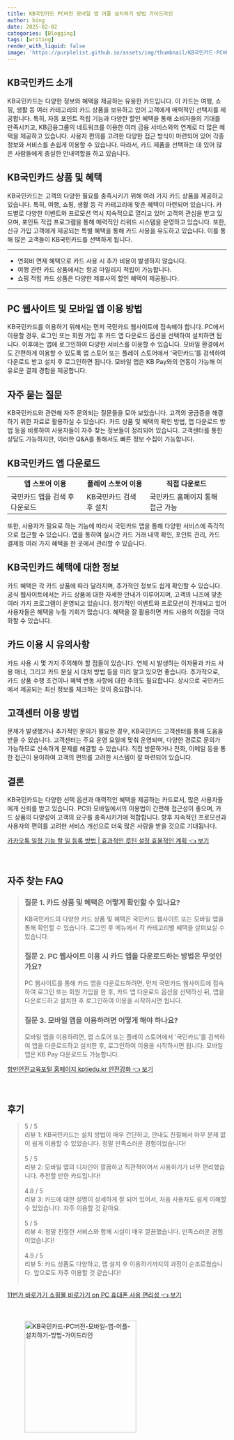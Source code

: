 ```yaml
---
title: KB국민카드 PC버전 모바일 앱 어플 설치하기 방법 가이드라인
author: bing
date: 2025-02-02
categories: [Blogging]
tags: [writing]
render_with_liquid: false
image: 'https://purplelist.github.io/assets/img/thumbnail/KB국민카드-PC버전-모바일-앱-어플-설치하기-방법-가이드라인.webp'
---
```



<h2 id='KB국민카드_소개'>KB국민카드 소개</h2>

<p>KB국민카드는 다양한 정보와 혜택을 제공하는 유용한 카드입니다. 이 카드는 여행, 쇼핑, 생활 등 여러 카테고리의 카드 상품을 보유하고 있어 고객에게 매력적인 선택지를 제공합니다. 특히, 자동 포인트 적립 기능과 다양한 할인 혜택을 통해 소비자들의 기대를 만족시키고, KB금융그룹의 네트워크를 이용한 여러 금융 서비스와의 연계로 더 많은 혜택을 제공하고 있습니다. 사용자 편의를 고려한 다양한 접근 방식이 마련되어 있어 각종 정보와 서비스를 손쉽게 이용할 수 있습니다. 따라서, 카드 제품을 선택하는 데 있어 많은 사람들에게 충실한 안내역할을 하고 있습니다.</p>

<h2 id='카드_상품과_혜택'>KB국민카드 상품 및 혜택</h2>

<p>KB국민카드는 고객의 다양한 필요를 충족시키기 위해 여러 가지 카드 상품을 제공하고 있습니다. 특히, 여행, 쇼핑, 생활 등 각 카테고리에 맞춘 혜택이 마련되어 있습니다. 카드별로 다양한 이벤트와 프로모션 역시 지속적으로 열리고 있어 고객의 관심을 받고 있으며, 포인트 적립 프로그램을 통해 매력적인 리워드 시스템을 운영하고 있습니다. 또한, 신규 가입 고객에게 제공되는 특별 혜택을 통해 카드 사용을 유도하고 있습니다. 이를 통해 많은 고객들이 KB국민카드를 선택하게 됩니다.</p>

<hr />

<ul>
    <li>연회비 면제 혜택으로 카드 사용 시 추가 비용이 발생하지 않습니다.</li>
    <li>여행 관련 카드 상품에서는 항공 마일리지 적립이 가능합니다.</li>
    <li>쇼핑 적립 카드 상품은 다양한 제휴사의 할인 혜택이 제공됩니다.</li>
</ul>

<hr />

<h2 id='PC와_모바일_이용_방법'>PC 웹사이트 및 모바일 앱 이용 방법</h2>

<p>KB국민카드를 이용하기 위해서는 먼저 국민카드 웹사이트에 접속해야 합니다. PC에서 이용할 경우, 로그인 또는 회원 가입 후 카드 앱 다운로드 옵션을 선택하여 설치하면 됩니다. 이후에는 앱에 로그인하여 다양한 서비스를 이용할 수 있습니다. 모바일 환경에서도 간편하게 이용할 수 있도록 앱 스토어 또는 플레이 스토어에서 ‘국민카드’를 검색하여 다운로드 받고 설치 후 로그인하면 됩니다. 모바일 앱은 KB Pay와의 연동이 가능해 여유로운 결제 경험을 제공합니다.</p>

<h2 id='자주_묻는_질문'>자주 묻는 질문</h2>

<p>KB국민카드와 관련해 자주 문의되는 질문들을 모아 보았습니다. 고객의 궁금증을 해결하기 위한 자료로 활용하실 수 있습니다. 카드 상품 및 혜택의 확인 방법, 앱 다운로드 방법 등을 비롯하여 사용자들이 자주 찾는 정보들이 정리되어 있습니다. 고객센터를 통한 상담도 가능하지만, 이러한 Q&A를 통해서도 빠른 정보 수집이 가능합니다.</p>

<h2 id='KB국민카드_앱_다운로드'>KB국민카드 앱 다운로드</h2>

<table>
    <tr>
        <td style="text-align: center; height: 17px;"><b>앱 스토어 이용</b></td>
        <td style="text-align: center; height: 17px;"><b>플레이 스토어 이용</b></td>
        <td style="text-align: center; height: 17px;"><b>직접 다운로드</b></td>
    </tr>
    <tr>
        <td>국민카드 앱을 검색 후 다운로드</td>
        <td>KB국민카드 검색 후 설치</td>
        <td>국민카드 홈페이지 통해 접근 가능</td>
    </tr>
</table>

<p>또한, 사용자가 필요로 하는 기능에 따라서 국민카드 앱을 통해 다양한 서비스에 즉각적으로 접근할 수 있습니다. 앱을 통하여 실시간 카드 거래 내역 확인, 포인트 관리, 카드 결제등 여러 가지 혜택을 한 곳에서 관리할 수 있습니다.</p>

<h2 id='카드_혜택에_대한_정보'>KB국민카드 혜택에 대한 정보</h2>

<p>카드 혜택은 각 카드 상품에 따라 달라지며, 추가적인 정보도 쉽게 확인할 수 있습니다. 공식 웹사이트에서는 카드 상품에 대한 자세한 안내가 이루어지며, 고객의 니즈에 맞춘 여러 가지 프로그램이 운영되고 있습니다. 정기적인 이벤트와 프로모션이 전개되고 있어 사용자들은 혜택을 누릴 기회가 많습니다. 혜택을 잘 활용하면 카드 사용의 이점을 극대화할 수 있습니다.</p>

<h2 id='카드_이용_시_유의사항'>카드 이용 시 유의사항</h2>

<p>카드 사용 시 몇 가지 주의해야 할 점들이 있습니다. 연체 시 발생하는 이자율과 카드 사용 매너, 그리고 카드 분실 시 대처 방법 등을 미리 알고 있으면 좋습니다. 추가적으로, 카드 상품 수행 조건이나 혜택 변동 사항에 대한 주의도 필요합니다. 상시으로 국민카드에서 제공되는 최신 정보를 체크하는 것이 중요합니다.</p>

<h2 id='고객센터_이용_방법'>고객센터 이용 방법</h2>

<p>문제가 발생했거나 추가적인 문의가 필요한 경우, KB국민카드 고객센터를 통해 도움을 받을 수 있습니다. 고객센터는 주요 운영 요일에 맞춰 운영되며, 다양한 경로로 문의가 가능하므로 신속하게 문제를 해결할 수 있습니다. 직접 방문하거나 전화, 이메일 등을 통한 접근이 용이하여 고객의 편의를 고려한 시스템이 잘 마련되어 있습니다.</p>

<h2 id='결론'>결론</h2>

<p>KB국민카드는 다양한 선택 옵션과 매력적인 혜택을 제공하는 카드로서, 많은 사용자들에게 신뢰를 받고 있습니다. PC와 모바일에서의 이용법이 간편해 접근성이 좋으며, 카드 상품의 다양성이 고객의 요구를 충족시키기에 적합합니다. 향후 지속적인 프로모션과 사용자의 편의를 고려한 서비스 개선으로 더욱 많은 사랑을 받을 것으로 기대됩니다.</p>


<p><a class="click-button" title="카카오톡 일정 기능 할 일 등록 방법 | 효과적인 루틴 설정 효율적인 계획" href="https://purplelist.github.io/posts/%EC%B9%B4%EC%B9%B4%EC%98%A4%ED%86%A1-%EC%9D%BC%EC%A0%95-%EA%B8%B0%EB%8A%A5-%ED%95%A0-%EC%9D%BC-%EB%93%B1%EB%A1%9D-%EB%B0%A9%EB%B2%95-%ED%9A%A8%EA%B3%BC%EC%A0%81%EC%9D%B8-%EB%A3%A8%ED%8B%B4-%EC%84%A4%EC%A0%95-%ED%9A%A8%EC%9C%A8%EC%A0%81%EC%9D%B8-%EA%B3%84%ED%9A%8D/" rel="dofollow">카카오톡 일정 기능 할 일 등록 방법 | 효과적인 루틴 설정 효율적인 계획 👈 보기</a></p><br>
<h2 id='자주_찾는_FAQ'>자주 찾는 FAQ</h2>
<div itemscope="" itemtype="https://schema.org/FAQPage"> 
<blockquote> 
<div itemscope="" itemprop="mainEntity" itemtype="https://schema.org/Question"> 
<h3 itemprop="name">질문 1. 카드 상품 및 혜택은 어떻게 확인할 수 있나요?</h3> 
<div itemscope="" itemprop="acceptedAnswer" itemtype="https://schema.org/Answer"> 
<span itemprop="text"> 
<p>KB국민카드의 다양한 카드 상품 및 혜택은 국민카드 웹사이트 또는 모바일 앱을 통해 확인할 수 있습니다. 로그인 후 메뉴에서 각 카테고리별 혜택을 살펴보실 수 있습니다.</p> 
</span> 
</div> 
</div> 

<div itemscope="" itemprop="mainEntity" itemtype="https://schema.org/Question"> 
<h3 itemprop="name">질문 2. PC 웹사이트 이용 시 카드 앱을 다운로드하는 방법은 무엇인가요?</h3> 
<div itemscope="" itemprop="acceptedAnswer" itemtype="https://schema.org/Answer"> 
<span itemprop="text"> 
<p>PC 웹사이트를 통해 카드 앱을 다운로드하려면, 먼저 국민카드 웹사이트에 접속하여 로그인 또는 회원 가입을 한 후, 카드 앱 다운로드 옵션을 선택하신 뒤, 앱을 다운로드하고 설치한 후 로그인하여 이용을 시작하시면 됩니다.</p> 
</span> 
</div> 
</div> 

<div itemscope="" itemprop="mainEntity" itemtype="https://schema.org/Question"> 
<h3 itemprop="name">질문 3. 모바일 앱을 이용하려면 어떻게 해야 하나요?</h3> 
<div itemscope="" itemprop="acceptedAnswer" itemtype="https://schema.org/Answer"> 
<span itemprop="text"> 
<p>모바일 앱을 이용하려면, 앱 스토어 또는 플레이 스토어에서 '국민카드'를 검색하여 앱을 다운로드하고 설치한 후, 로그인하여 이용을 시작하시면 됩니다. 모바일 앱은 KB Pay 다운로드도 가능합니다.</p> 
</span> 
</div> 
</div> 
</blockquote> 
</div>
<p><a class="click-button" title="항만안전교육포털 홈페이지 kptiedu.kr 안전강화" href="https://purplelist.github.io/posts/%ED%95%AD%EB%A7%8C%EC%95%88%EC%A0%84%EA%B5%90%EC%9C%A1%ED%8F%AC%ED%84%B8-%ED%99%88%ED%8E%98%EC%9D%B4%EC%A7%80-kptiedu.kr-%EC%95%88%EC%A0%84%EA%B0%95%ED%99%94/" rel="dofollow">항만안전교육포털 홈페이지 kptiedu.kr 안전강화 👈 보기</a></p><br>
<h2 id='후기'>후기</h2>
<div itemscope itemtype="https://schema.org/Product">
  <blockquote>
  <div itemprop="review" itemscope itemtype="https://schema.org/Review">
      <div itemprop="reviewRating" itemscope itemtype="https://schema.org/Rating"> <span itemprop="ratingValue">5</span> / <span itemprop="bestRating">5</span> </div>
      <span itemprop="reviewBody">리뷰 1: KB국민카드는 설치 방법이 매우 간단하고, 안내도 친절해서 아무 문제 없이 쉽게 이용할 수 있었습니다. 정말 만족스러운 경험이었습니다!</span>
  </div>
  <br>
  <div itemprop="review" itemscope itemtype="https://schema.org/Review">
      <div itemprop="reviewRating" itemscope itemtype="https://schema.org/Rating"> <span itemprop="ratingValue">5</span> / <span itemprop="bestRating">5</span> </div>
      <span itemprop="reviewBody">리뷰 2: 모바일 앱의 디자인이 깔끔하고 직관적이어서 사용하기가 너무 편리했습니다. 추천할 만한 카드입니다!</span>
  </div>
  <br>
  <div itemprop="review" itemscope itemtype="https://schema.org/Review">
      <div itemprop="reviewRating" itemscope itemtype="https://schema.org/Rating"> <span itemprop="ratingValue">4.8</span> / <span itemprop="bestRating">5</span> </div>
      <span itemprop="reviewBody">리뷰 3: 카드에 대한 설명이 상세하게 잘 되어 있어서, 처음 사용자도 쉽게 이해할 수 있었습니다. 자주 이용할 것 같아요.</span>
  </div>
  <br>
  <div itemprop="review" itemscope itemtype="https://schema.org/Review">
      <div itemprop="reviewRating" itemscope itemtype="https://schema.org/Rating"> <span itemprop="ratingValue">5</span> / <span itemprop="bestRating">5</span> </div>
      <span itemprop="reviewBody">리뷰 4: 정말 친절한 서비스와 함께 시설이 매우 깔끔했습니다. 만족스러운 경험이었습니다!</span>
  </div>
  <br>
  <div itemprop="review" itemscope itemtype="https://schema.org/Review">
      <div itemprop="reviewRating" itemscope itemtype="https://schema.org/Rating"> <span itemprop="ratingValue">4.9</span> / <span itemprop="bestRating">5</span> </div>
      <span itemprop="reviewBody">리뷰 5: 카드 상품도 다양하고, 앱 설치 후 이용하기까지의 과정이 순조로웠습니다. 앞으로도 자주 이용할 것 같습니다!</span>
  </div>
  <br>
  </blockquote>
</div>
<p><a class="click-button" title="11번가 바로가기 쇼핑몰 바로가기 on PC 휴대폰 사용 편리성" href="https://purplelist.github.io/posts/11%EB%B2%88%EA%B0%80-%EB%B0%94%EB%A1%9C%EA%B0%80%EA%B8%B0-%EC%87%BC%ED%95%91%EB%AA%B0-%EB%B0%94%EB%A1%9C%EA%B0%80%EA%B8%B0-on-PC-%ED%9C%B4%EB%8C%80%ED%8F%B0-%EC%82%AC%EC%9A%A9-%ED%8E%B8%EB%A6%AC%EC%84%B1/" rel="dofollow">11번가 바로가기 쇼핑몰 바로가기 on PC 휴대폰 사용 편리성 👈 보기</a></p><br>
<figure class="image"><img src="https://purplelist.github.io/assets/img/thumbnail/KB국민카드-PC버전-모바일-앱-어플-설치하기-방법-가이드라인.webp" alt="KB국민카드-PC버전-모바일-앱-어플-설치하기-방법-가이드라인" width="256" height="256"></figure>